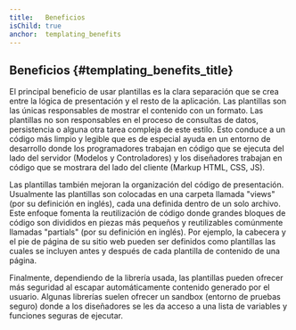 ```yaml
---
title:   Beneficios
isChild: true
anchor:  templating_benefits
---
```


## Beneficios {#templating_benefits_title}

El principal beneficio de usar plantillas es la clara separación que se crea entre la lógica de presentación y el resto de la aplicación. Las plantillas son las únicas responsables de mostrar el contenido con un formato. Las plantillas no son responsables en el proceso de consultas de datos, persistencia o alguna otra tarea compleja de este estilo. Esto conduce a un código más limpio y legible que es de especial ayuda en un entorno de desarrollo donde los programadores  trabajan en código que se ejecuta del lado del servidor (Modelos y Controladores) y los diseñadores trabajan en código que se mostrara del lado del cliente (Markup HTML, CSS, JS).

Las plantillas también mejoran la organización del código de presentación. Usualmente las plantillas son colocadas en una carpeta llamada "views" (por su definición en inglés), cada una definida dentro de un solo archivo. Este enfoque fomenta la reutilización de código donde grandes bloques de código son divididos en piezas más pequeños y reutilizables comúnmente llamadas "partials" (por su definición en inglés). Por ejemplo, la cabecera y el pie de página de su sitio web pueden ser definidos como plantillas las cuales se incluyen antes y después de cada plantilla de contenido de una página.

Finalmente, dependiendo de la librería usada, las plantillas pueden ofrecer más seguridad al escapar automáticamente contenido generado por el usuario. Algunas librerías suelen ofrecer un sandbox (entorno de pruebas seguro) donde a los diseñadores se les da acceso a una lista de variables y funciones seguras de ejecutar.
